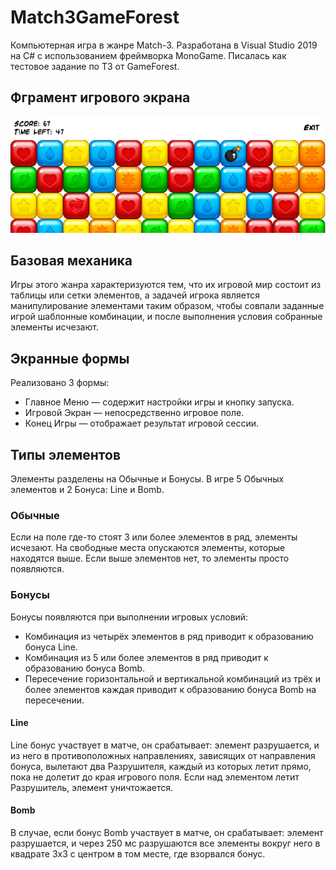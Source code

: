 # Match3GameForest
Компьютерная игра в жанре Match-3. Разработана в Visual Studio 2019 на C# с использованием фреймворка MonoGame. Писалась как тестовое задание по ТЗ от GameForest.

## Фграмент игрового экрана
![GameField](GameField.png)

## Базовая механика
Игры этого жанра характеризуются тем, что их игровой мир состоит из таблицы или сетки элементов, а задачей игрока является манипулирование элементами таким образом, чтобы совпали заданные игрой шаблонные комбинации, и после выполнения условия собранные элементы исчезают.

## Экранные формы
Реализовано 3 формы:
- Главное Меню — содержит настройки игры и кнопку запуска.
- Игровой Экран — непосредственно игровое поле.
- Конец Игры — отображает результат игровой сессии.

## Типы элементов
Элементы разделены на Обычные и Бонусы. В игре 5 Обычных элементов и 2 Бонуса: Line и Bomb.

### Обычные
Если на поле где-то стоят 3 или более элементов в ряд, элементы исчезают. На свободные места опускаются элементы, которые находятся выше. Если выше элементов нет, то элементы просто появляются.

### Бонусы
Бонусы появляются при выполнении игровых условий:
- Комбинация из четырёх элементов в ряд приводит к образованию бонуса Line.
- Комбинация из 5 или более элементов в ряд приводит к образованию бонуса Bomb.
- Пересечение горизонтальной и вертикальной комбинаций из трёх и более элементов каждая приводит к образованию бонуса Bomb на пересечении.

#### Line
Line бонус участвует в матче, он срабатывает: элемент разрушается, и из
него в противоположных направлениях, зависящих от направления бонуса, вылетают два Разрушителя, каждый из которых летит прямо, пока не долетит до края игрового поля. Если над элементом летит Разрушитель, элемент уничтожается.

#### Bomb
В случае, если бонус Bomb участвует в матче, он срабатывает: элемент разрушается, и через 250 мс разрушаются все элементы вокруг него в квадрате 3х3 с центром в том месте, где взорвался бонус.